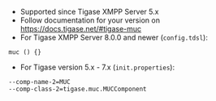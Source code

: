 * Supported since Tigase XMPP Server 5.x
* Follow documentation for your version on https://docs.tigase.net/#tigase-muc
* For Tigase XMPP Server 8.0.0 and newer (`config.tdsl`):
~~~
muc () {}
~~~
* For Tigase version 5.x - 7.x (`init.properties`):
~~~
--comp-name-2=MUC
--comp-class-2=tigase.muc.MUCComponent
~~~ 